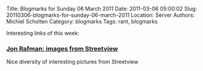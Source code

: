 Title: Blogmarks for Sunday 06 March 2011
Date: 2011-03-06 05:00:02
Slug: 20110306-blogmarks-for-sunday-06-march-2011
Location: Server
Authors: Michiel Scholten
Category: blogmarks
Tags: rant, blogmarks

<p>Interesting links of this week:</p>
<h3><a href="http://9-eyes.com/">Jon Rafman: images from Streetview</a></h3>
<p>Nice diversity of interesting pictures from Streetview</p>
